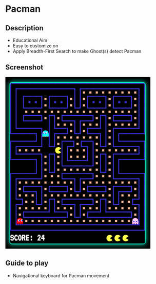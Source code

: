 # Pacman

## Description

- Educational Aim
- Easy to customize on 
- Apply Breadth-First Search to make Ghost(s) detect Pacman

## Screenshot
![Game Screenshot](img/screenshot.png)

## Guide to play
- Navigational keyboard for Pacman movement
